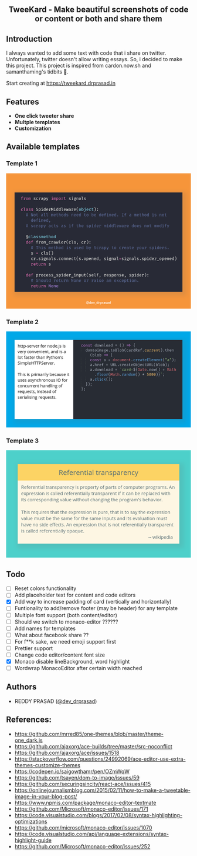 <p>
    <h2 align="center">TweeKard - Make beautiful screenshots of code or content or both and share them</h2>
</p>

## Introduction

I always wanted to add some text with code that i share on twitter. Unfortunately, twitter doesn't allow writing essays. So, i decided to make this project. This project is inspired from cardon.now.sh and samanthaming's tidbits 🙏.

Start creating at https://tweekard.drprasad.in

## Features

- **One click tweeter share**
- **Multple templates**
- **Customization**

## Available templates

### Template 1

<img src="public/images/card1.png" />

### Template 2

<img src="public/images/card2.png" />

### Template 3

<img src="public/images/card3.png" />

## Todo

- [ ] Reset colors functionality
- [ ] Add placeholder text for content and code editors
- [x] Add way to increase padding of card (vertically and horizontally)
- [ ] Funtionality to add/remove footer (may be header) for any template
- [ ] Multiple font support (both content/editor)
- [ ] Should we switch to monaco-editor ??????
- [ ] Add names for templates
- [ ] What about facebook share ??
- [ ] For f\*\*k sake, we need emoji support first
- [ ] Prettier support
- [ ] Change code editor/content font size
- [x] Monaco disable lineBackground, word highlight
- [ ] Wordwrap MonacoEditor after certain width reached

## Authors

- REDDY PRASAD ([@dev_drprasad](https://twitter.com/dev_drprasad))

## References:

- https://github.com/mrred85/one-themes/blob/master/theme-one_dark.js
- https://github.com/ajaxorg/ace-builds/tree/master/src-noconflict
- https://github.com/ajaxorg/ace/issues/1518
- https://stackoverflow.com/questions/24992069/ace-editor-use-extra-themes-customize-themes
- https://codepen.io/saigowthamr/pen/OZmWqW
- https://github.com/tsayen/dom-to-image/issues/59
- https://github.com/securingsincity/react-ace/issues/415
- https://onlinejournalismblog.com/2015/02/11/how-to-make-a-tweetable-image-in-your-blog-post/
- https://www.npmjs.com/package/monaco-editor-textmate
- https://github.com/Microsoft/monaco-editor/issues/171
- https://code.visualstudio.com/blogs/2017/02/08/syntax-highlighting-optimizations
- https://github.com/microsoft/monaco-editor/issues/1070
- https://code.visualstudio.com/api/language-extensions/syntax-highlight-guide
- https://github.com/Microsoft/monaco-editor/issues/252
